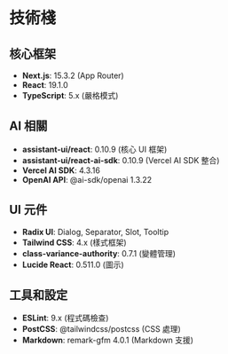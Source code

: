 # 技術棧

## 核心框架
- **Next.js**: 15.3.2 (App Router)
- **React**: 19.1.0
- **TypeScript**: 5.x (嚴格模式)

## AI 相關
- **assistant-ui/react**: 0.10.9 (核心 UI 框架)
- **assistant-ui/react-ai-sdk**: 0.10.9 (Vercel AI SDK 整合)
- **Vercel AI SDK**: 4.3.16
- **OpenAI API**: @ai-sdk/openai 1.3.22

## UI 元件
- **Radix UI**: Dialog, Separator, Slot, Tooltip
- **Tailwind CSS**: 4.x (樣式框架)
- **class-variance-authority**: 0.7.1 (變體管理)
- **Lucide React**: 0.511.0 (圖示)

## 工具和設定
- **ESLint**: 9.x (程式碼檢查)
- **PostCSS**: @tailwindcss/postcss (CSS 處理)
- **Markdown**: remark-gfm 4.0.1 (Markdown 支援)